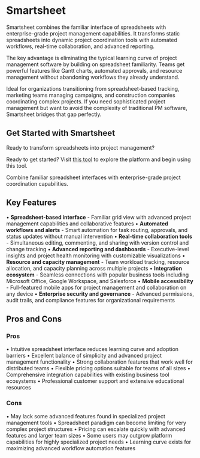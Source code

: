 # Smartsheet

Smartsheet combines the familiar interface of spreadsheets with enterprise-grade project management capabilities. It transforms static spreadsheets into dynamic project coordination tools with automated workflows, real-time collaboration, and advanced reporting.

The key advantage is eliminating the typical learning curve of project management software by building on spreadsheet familiarity. Teams get powerful features like Gantt charts, automated approvals, and resource management without abandoning workflows they already understand.

Ideal for organizations transitioning from spreadsheet-based tracking, marketing teams managing campaigns, and construction companies coordinating complex projects. If you need sophisticated project management but want to avoid the complexity of traditional PM software, Smartsheet bridges that gap perfectly.

## Get Started with Smartsheet

Ready to transform spreadsheets into project management? 

Ready to get started? Visit [this tool](https://www.smartsheet.com) to explore the platform and begin using this tool.

Combine familiar spreadsheet interfaces with enterprise-grade project coordination capabilities.

## Key Features

• **Spreadsheet-based interface** - Familiar grid view with advanced project management capabilities and collaborative features
• **Automated workflows and alerts** - Smart automation for task routing, approvals, and status updates without manual intervention
• **Real-time collaboration tools** - Simultaneous editing, commenting, and sharing with version control and change tracking
• **Advanced reporting and dashboards** - Executive-level insights and project health monitoring with customizable visualizations
• **Resource and capacity management** - Team workload tracking, resource allocation, and capacity planning across multiple projects
• **Integration ecosystem** - Seamless connections with popular business tools including Microsoft Office, Google Workspace, and Salesforce
• **Mobile accessibility** - Full-featured mobile apps for project management and collaboration on any device
• **Enterprise security and governance** - Advanced permissions, audit trails, and compliance features for organizational requirements

## Pros and Cons

### Pros
• Intuitive spreadsheet interface reduces learning curve and adoption barriers
• Excellent balance of simplicity and advanced project management functionality
• Strong collaboration features that work well for distributed teams
• Flexible pricing options suitable for teams of all sizes
• Comprehensive integration capabilities with existing business tool ecosystems
• Professional customer support and extensive educational resources

### Cons
• May lack some advanced features found in specialized project management tools
• Spreadsheet paradigm can become limiting for very complex project structures
• Pricing can escalate quickly with advanced features and larger team sizes
• Some users may outgrow platform capabilities for highly specialized project needs
• Learning curve exists for maximizing advanced workflow automation features
